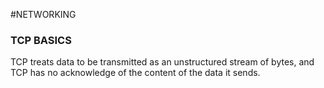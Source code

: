 #NETWORKING 

### TCP BASICS

TCP treats data to be transmitted as an unstructured stream of bytes, and TCP has no acknowledge of the content of the data it sends. 






